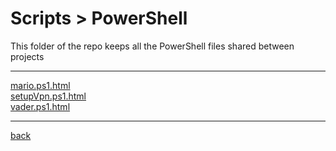 # Scripts > PowerShell
This folder of the repo keeps all the PowerShell files shared between projects

---------------------------
[mario.ps1.html](mario.ps1.html)<br>
[setupVpn.ps1.html](setupVpn.ps1.html)<br>
[vader.ps1.html](vader.ps1.html)<br>

---------------------------

[back](../)

